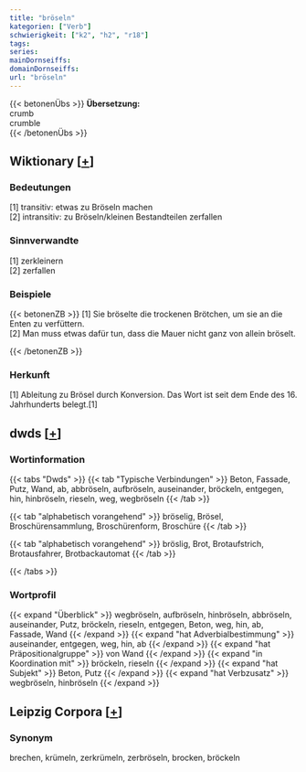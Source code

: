 ```yaml
---
title: "bröseln"
kategorien: ["Verb"]
schwierigkeit: ["k2", "h2", "r18"]
tags:
series:
mainDornseiffs:
domainDornseiffs:
url: "bröseln"
---
```


{{< betonenÜbs >}}
**Übersetzung:**  
crumb  
crumble  
{{< /betonenÜbs >}}

## Wiktionary [[+](https://de.wiktionary.org/wiki/bröseln)]

### Bedeutungen
[1] transitiv: etwas zu Bröseln machen  
[2] intransitiv: zu Bröseln/kleinen Bestandteilen zerfallen  

### Sinnverwandte
[1] zerkleinern  
[2] zerfallen  

### Beispiele
{{< betonenZB >}}
[1] Sie bröselte die trockenen Brötchen, um sie an die Enten zu verfüttern.  
[2] Man muss etwas dafür tun, dass die Mauer nicht ganz von allein bröselt.  

{{< /betonenZB >}}
### Herkunft
[1] Ableitung zu Brösel durch Konversion. Das Wort ist seit dem Ende des 16. Jahrhunderts belegt.[1]  



## dwds [[+](https://www.dwds.de/wb/bröseln)]

### Wortinformation
{{< tabs "Dwds" >}}
{{< tab "Typische Verbindungen" >}}
Beton, Fassade, Putz, Wand, ab, abbröseln, aufbröseln, auseinander, bröckeln, entgegen, hin, hinbröseln, rieseln, weg, wegbröseln
{{< /tab >}}

{{< tab "alphabetisch vorangehend" >}}
bröselig, Brösel, Broschürensammlung, Broschürenform, Broschüre
{{< /tab >}}

{{< tab "alphabetisch vorangehend" >}}
bröslig, Brot, Brotaufstrich, Brotausfahrer, Brotbackautomat
{{< /tab >}}

{{< /tabs >}}

### Wortprofil
{{< expand "Überblick" >}} wegbröseln, aufbröseln, hinbröseln, abbröseln, auseinander, Putz, bröckeln, rieseln, entgegen, Beton, weg, hin, ab, Fassade, Wand {{< /expand >}}
{{< expand "hat Adverbialbestimmung" >}} auseinander, entgegen, weg, hin, ab {{< /expand >}}
{{< expand "hat Präpositionalgruppe" >}} von Wand {{< /expand >}}
{{< expand "in Koordination mit" >}} bröckeln, rieseln {{< /expand >}}
{{< expand "hat Subjekt" >}} Beton, Putz {{< /expand >}}
{{< expand "hat Verbzusatz" >}} wegbröseln, hinbröseln {{< /expand >}}

## Leipzig Corpora [[+](https://corpora.uni-leipzig.de/en/res?word=bröseln&corpusId=deu_newscrawl-public_2018)]


### Synonym
brechen, krümeln, zerkrümeln, zerbröseln, brocken, bröckeln

